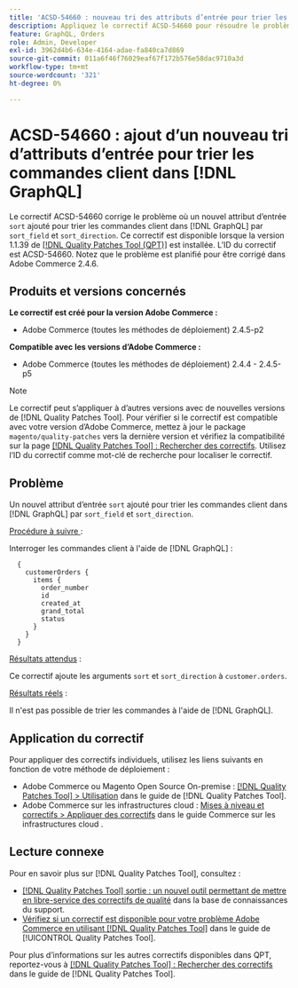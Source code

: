 ```yaml
---
title: 'ACSD-54660 : nouveau tri des attributs d’entrée pour trier les commandes client [!DNL GraphQL]'
description: Appliquez le correctif ACSD-54660 pour résoudre le problème Adobe Commerce où un nouvel attribut d’entrée « sort » a été ajouté pour trier les commandes client en [!DNL GraphQL] par « sort_field » et « sort_direction ».
feature: GraphQL, Orders
role: Admin, Developer
exl-id: 3962d4b6-634e-4164-adae-fa840ca7d869
source-git-commit: 011a6f46f76029eaf67f172b576e58dac9710a3d
workflow-type: tm+mt
source-wordcount: '321'
ht-degree: 0%

---
```


# ACSD-54660 : ajout d’un nouveau tri d’attributs d’entrée pour trier les commandes client dans [!DNL GraphQL]

Le correctif ACSD-54660 corrige le problème où un nouvel attribut d’entrée `sort` ajouté pour trier les commandes client dans [!DNL GraphQL] par `sort_field` et `sort_direction`. Ce correctif est disponible lorsque la version 1.1.39 de [[!DNL Quality Patches Tool (QPT)]](https://experienceleague.adobe.com/en/docs/commerce-operations/tools/quality-patches-tool/quality-patches-tool-to-self-serve-quality-patches) est installée. L’ID du correctif est ACSD-54660. Notez que le problème est planifié pour être corrigé dans Adobe Commerce 2.4.6.

## Produits et versions concernés

**Le correctif est créé pour la version Adobe Commerce :**

* Adobe Commerce (toutes les méthodes de déploiement) 2.4.5-p2

**Compatible avec les versions d’Adobe Commerce :**

* Adobe Commerce (toutes les méthodes de déploiement) 2.4.4 - 2.4.5-p5

>[!NOTE]
>
>Le correctif peut s’appliquer à d’autres versions avec de nouvelles versions de [!DNL Quality Patches Tool]. Pour vérifier si le correctif est compatible avec votre version d’Adobe Commerce, mettez à jour le package `magento/quality-patches` vers la dernière version et vérifiez la compatibilité sur la page [[!DNL Quality Patches Tool] : Rechercher des correctifs](https://experienceleague.adobe.com/tools/commerce-quality-patches/index.html). Utilisez l’ID du correctif comme mot-clé de recherche pour localiser le correctif.

## Problème

Un nouvel attribut d’entrée `sort` ajouté pour trier les commandes client dans [!DNL GraphQL] par `sort_field` et `sort_direction`.

<u>Procédure à suivre </u> :

Interroger les commandes client à l&#39;aide de [!DNL GraphQL] :

```
  {
    customerOrders {
      items {
        order_number
        id
        created_at
        grand_total
        status
      }
    }
  }
```

<u>Résultats attendus</u> :

Ce correctif ajoute les arguments `sort` et `sort_direction` à `customer.orders`.

<u>Résultats réels</u> :

Il n&#39;est pas possible de trier les commandes à l&#39;aide de [!DNL GraphQL].

## Application du correctif

Pour appliquer des correctifs individuels, utilisez les liens suivants en fonction de votre méthode de déploiement :

* Adobe Commerce ou Magento Open Source On-premise : [[!DNL Quality Patches Tool] > Utilisation](/help/tools/quality-patches-tool/usage.md) dans le guide de [!DNL Quality Patches Tool].
* Adobe Commerce sur les infrastructures cloud : [Mises à niveau et correctifs > Appliquer des correctifs](https://experienceleague.adobe.com/docs/commerce-cloud-service/user-guide/develop/upgrade/apply-patches.html) dans le guide Commerce sur les infrastructures cloud .

## Lecture connexe

Pour en savoir plus sur [!DNL Quality Patches Tool], consultez :

* [[!DNL Quality Patches Tool] sortie : un nouvel outil permettant de mettre en libre-service des correctifs de qualité](https://experienceleague.adobe.com/en/docs/commerce-operations/tools/quality-patches-tool/quality-patches-tool-to-self-serve-quality-patches) dans la base de connaissances du support.
* [Vérifiez si un correctif est disponible pour votre problème Adobe Commerce en utilisant [!DNL Quality Patches Tool]](/help/tools/quality-patches-tool/patches-available-in-qpt/check-patch-for-magento-issue-with-magento-quality-patches.md) dans le guide de [!UICONTROL Quality Patches Tool].


Pour plus d’informations sur les autres correctifs disponibles dans QPT, reportez-vous à [[!DNL Quality Patches Tool] : Rechercher des correctifs](https://experienceleague.adobe.com/tools/commerce-quality-patches/index.html) dans le guide de [!DNL Quality Patches Tool].
